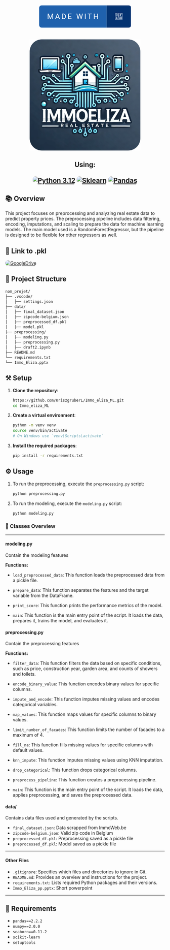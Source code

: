 <p align="center">
    <br>
    <a href="https://github.com/KriszgruberL" target="_blank"> <img alt="Made with Frogs" src="./assets/made-with-🐸.svg" style="border-radius:0.5rem"></a>
    <br>
    <br><br>
    <a><img src="./assets/logo-modified.png" width="350"  /></a>
    <h2 align="center">Using:
    <br>
    <br>
    <a href="https://www.python.org/downloads/release/python-3120/" target="_blank"><img alt="Python 3.12" src="https://img.shields.io/badge/Python%203.12-python?style=for-the-badge&logo=python&logoColor=F8E71C&labelColor=427EC4&color=2680D1" style="border-radius:0.5rem"></a>
    <a href="https://scikit-learn.org/stable/user_guide.html" target="_blank"><img alt="Sklearn" src="https://img.shields.io/badge/sklearn%20-%20sklearn?style=for-the-badge&logo=sklearn&color=blue" style="border-radius:0.5rem"></a>
    <a href="https://pandas.pydata.org/docs/" target="_blank"><img alt="Pandas" src="https://img.shields.io/badge/Pandas-Pandas?style=for-the-badge&logo=pandas&color=61B3DD" style="border-radius:0.5rem"></a>
    <br>
</p>


## 📚 Overview

This project focuses on preprocessing and analyzing real estate data to predict property prices. The preprocessing pipeline includes data filtering, encoding, imputations, and scaling to prepare the data for machine learning models. The main model used is a RandomForestRegressor, but the pipeline is designed to be flexible for other regressors as well.

## 📁 Link to .pkl

<a href="https://drive.google.com/drive/folders/1P9cWejusu_b2_qOeUjrPpoTJ-sfiN_W0?usp=sharing" target="_blank"> <img alt="GoogleDrive" src="https://img.shields.io/badge/Google_Drive%20-%20Google_Drive?style=for-the-badge&logo=googledrive&labelColor=%23ADD8E6%09&color=%236495ED%09" style="border-radius:0.5rem"></a>

## 🚧 Project Structure
```
nom_projet/
├── .vscode/
│   ├── settings.json
├── data/
│   ├── final_dataset.json
│   ├── zipcode-belgium.json
│   ├── preprocessed_df.pkl
│   ├── model.pkl
├── preprocessing/
│   ├── modeling.py
│   ├── preprocessing.py
│   ├── draft2.ipynb
├── README.md
└── requirements.txt
└── Immo_Eliza.pptx
```

## ⚒️ Setup

1. **Clone the repository**:
    ```sh
    https://github.com/KriszgruberL/Immo_eliza_ML.git
    cd Immo_eliza_ML
    ```

2. **Create a virtual environment**:
    ```sh
    python -m venv venv
    source venv/bin/activate  
    # On Windows use `venv\Scripts\activate`
    ```

3. **Install the required packages**:
    ```sh
    pip install -r requirements.txt
    ```

## ⚙️ Usage

1. To run the preprocessing, execute the `preprocessing.py` script:
    ```sh
    python preprocessing.py
    ```

1. To run the modeling, execute the `modeling.py` script:
    ```sh
    python modeling.py
    ```


### 👀 Classes Overview

---
#### **modeling.py**
Contain the modeling features

**Functions:**
- `load_preprocessed_data`: This function loads the preprocessed data from a pickle file. 

- `prepare_data`: This function separates the features and the target variable from the DataFrame. 

- `print_score`: This function prints the performance metrics of the model. 
- `main`: This function is the main entry point of the script. It loads the data, prepares it, trains the model, and evaluates it. 

#### **preprocessing.py**
Contain the preprocessing features

**Functions:**
- ``filter_data``: This function filters the data based on specific conditions, such as price, construction year, garden area, and counts of showers and toilets.

- ``encode_binary_value``: This function encodes binary values for specific columns. 

- ``impute_and_encode``: This function imputes missing values and encodes categorical variables. 

- ``map_values``: This function maps values for specific columns to binary values. 

- ``limit_number_of_facades``: This function limits the number of facades to a maximum of 4. 

- ``fill_na``: This function fills missing values for specific columns with default values. 

- ``knn_impute``: This function imputes missing values using KNN imputation. 

- ``drop_categorical``: This function drops categorical columns. 

- `preprocess_pipeline`: This function creates a preprocessing pipeline. 

- `main`: This function is the main entry point of the script. It loads the data, applies preprocessing, and saves the preprocessed data. 


#### **data/**
Contains data files used and generated by the scripts.

- `final_dataset.json`: Data scrapped from ImmoWeb.be
- `zipcode-belgium.json`: Valid zip code in Belgium
- `preprocessed_df.pkl`: Preprocessing saved as a pickle file
- `preprocessed_df.pkl`: Model saved as a pickle file

---
#### **Other Files**

- `.gitignore`: Specifies which files and directories to ignore in Git.
- `README.md`: Provides an overview and instructions for the project.
- `requirements.txt`: Lists required Python packages and their versions.
- `Immo_Eliza_pp.pptx`: Short powerpoint

---

## 🎯 Requirements

- `pandas==2.2.2`
- `numpy==2.0.0`
- `seaborn==0.11.2`
- `scikit-learn`
- `setuptools`
